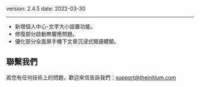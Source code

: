 version: 2.4.5
date: 2022-03-30

---

- 新增個人中心-文字大小設置功能。
- 修復部分啟動無響應問題。
- 優化部分全面屏手機下文章沉浸式閱讀體驗。

## 聯繫我們

若您有任何技術上的問題，歡迎來信告訴我們：[support@theinitium.com](mailto:support@theinitium.com)